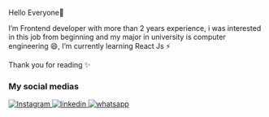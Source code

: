 Hello Everyone👋

I’m Frontend developer with more than 2 years experience, i was interested in this job from beginning and my major in university is computer engineering 😄, I’m currently learning React Js ⚡

Thank you for reading ✨

### My social medias
<a href="https://www.instagram.com/nargessmk/">
    <img alt="Instagram" src="https://img.shields.io/badge/Instagram-%23fa204a.svg?style=for-the-badge&logo=Instagram&logoColor=white" />
</a>
<a href="https://www.linkedin.com/in/nargessmk/">
    <img alt="linkedin" src="https://img.shields.io/badge/linkedin-01246b?style=for-the-badge&logo=linkedin&logoColor=white" />
</a>
<a href="http://wa.me/+9809233312921">
    <img alt="whatsapp" src="https://img.shields.io/badge/whatsapp-01912d?style=for-the-badge&logo=whatsapp&logoColor=white" />
</a>
